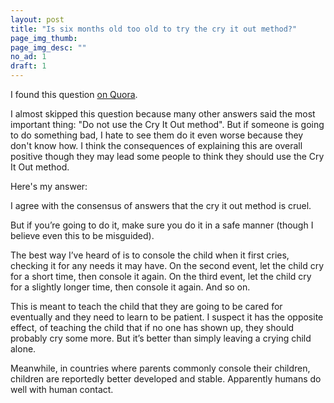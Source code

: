 ```yaml
---
layout: post
title: "Is six months old too old to try the cry it out method?"
page_img_thumb: 
page_img_desc: ""
no_ad: 1
draft: 1
---
```


I found this question <a href="https://www.quora.com/Is-six-months-old-too-old-to-try-the-cry-it-out-method/">on Quora</a>.

I almost skipped this question because many other answers said the most important thing: "Do not use the Cry It Out method". But if someone is going to do something bad, I hate to see them do it even worse because they don't know how. I think the consequences of explaining this are overall positive though they may lead some people to think they should use the Cry It Out method.

Here's my answer:

I agree with the consensus of answers that the cry it out method is cruel.

But if you’re going to do it, make sure you do it in a safe manner (though I believe even this to be misguided).

The best way I’ve heard of is to console the child when it first cries, checking it for any needs it may have. On the second event, let the child cry for a short time, then console it again. On the third event, let the child cry for a slightly longer time, then console it again. And so on.

This is meant to teach the child that they are going to be cared for eventually and they need to learn to be patient. I suspect it has the opposite effect, of teaching the child that if no one has shown up, they should probably cry some more. But it’s better than simply leaving a crying child alone.

Meanwhile, in countries where parents commonly console their children, children are reportedly better developed and stable. Apparently humans do well with human contact.
